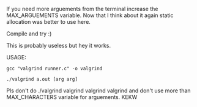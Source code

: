If you need more arguements from the terminal increase the MAX_ARGUEMENTS variable.
Now that I think about it again static allocation was better to use here.

Compile and try :)

This is probably useless but hey it works.

USAGE:

``gcc "valgrind runner.c" -o valgrind``

``./valgrind a.out [arg arg]``

Pls don't do ./valgrind valgrind valgrind valgrind and don't use more than MAX_CHARACTERS variable for arguements.
KEKW

